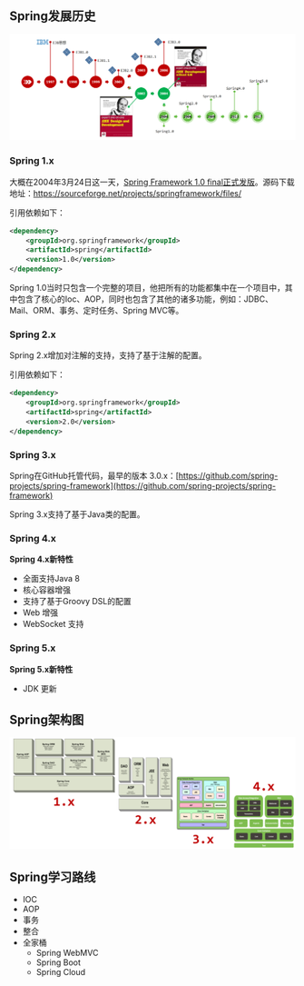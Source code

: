 ## Spring发展历史

![spring发展历史](./assets/spring发展历史.png)

### **Spring 1.x**

大概在2004年3月24日这一天，[Spring Framework 1.0 final正式发版](https://spring.io/blog/2004/03/24/spring-framework-1-0-final-released)。源码下载地址：https://sourceforge.net/projects/springframework/files/



引用依赖如下：

```xml
<dependency>
	<groupId>org.springframework</groupId>
	<artifactId>spring</artifactId>
	<version>1.0</version>
</dependency>
```

Spring 1.0当时只包含一个完整的项目，他把所有的功能都集中在一个项目中，其中包含了核心的Ioc、AOP，同时也包含了其他的诸多功能，例如：JDBC、Mail、ORM、事务、定时任务、Spring MVC等。

### **Spring 2.x**

Spring 2.x增加对注解的支持，支持了基于注解的配置。

引用依赖如下：

```xml
<dependency>
	<groupId>org.springframework</groupId>
	<artifactId>spring</artifactId>
	<version>2.0</version>
</dependency>
```

### **Spring 3.x**

Spring在GitHub托管代码，最早的版本 3.0.x：[https://github.com/spring-projects/spring-framework](https://github.com/spring-projects/spring-framework)

Spring 3.x支持了基于Java类的配置。

### **Spring 4.x**

**Spring 4.x新特性**

- 全面支持Java 8
- 核心容器增强
- 支持了基于Groovy DSL的配置
- Web 增强
- WebSocket 支持

### **Spring 5.x**

**Spring 5.x新特性**

- JDK 更新

## Spring架构图

![spring系统架构图](./assets/spring系统架构图.png)

## Spring学习路线

- IOC
- AOP
- 事务
- 整合
- 全家桶
  - Spring WebMVC
  - Spring Boot
  - Spring Cloud

